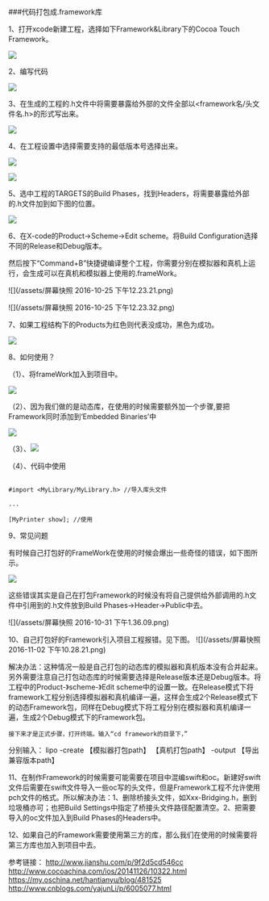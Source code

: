 [](http://www.jianshu.com/p/9f2d5cd546cc)###代码打包成.framework库



 1、打开xcode新建工程，选择如下Framework&Library下的Cocoa Touch Framework。

![](/assets/1.png)



 2、编写代码

![](/assets/2.png)



 3、在生成的工程的.h文件中将需要暴露给外部的文件全部以<framework名/头文件名.h>的形式写出来。

![](/assets/3.png)



 4、在工程设置中选择需要支持的最低版本号选择出来。



![](/assets/5.png)

![](/assets/6.png)



 5、选中工程的TARGETS的Build Phases，找到Headers，将需要暴露给外部的.h文件加到如下图的位置。

![](/assets/7.png)



 6、在X-code的Product->Scheme->Edit scheme。将Build Configuration选择不同的Release和Debug版本。

然后按下“Command+B”快捷键编译整个工程，你需要分别在模拟器和真机上运行，会生成可以在真机和模拟器上使用的.frameWork。

![](/assets/屏幕快照 2016-10-25 下午12.23.21.png)

![](/assets/屏幕快照 2016-10-25 下午12.23.32.png)



 7、如果工程结构下的Products为红色则代表没成功，黑色为成功。

![](/assets/11.png)



 8、如何使用？



 （1）、将frameWork加入到项目中。

 ![](/assets/12.png)

 （2）、因为我们做的是动态库，在使用的时候需要额外加一个步骤,要把Framework同时添加到‘Embedded Binaries’中

![](/assets/13.png)

 （3）、![](/assets/15.png)

 （4）、代码中使用

 ```

#import <MyLibrary/MyLibrary.h> //导入库头文件

...

 [MyPrinter show]; //使用

 ```

 9、常见问题

 有时候自己打包好的FrameWork在使用的时候会爆出一些奇怪的错误，如下图所示。

 ![](/assets/9609286F-8E77-4E6D-99A6-59E4AED22EB7.png)

 这些错误其实是自己在打包Framework的时候没有将自己提供给外部调用的.h文件中引用到的.h文件放到Build Phases->Header->Public中去。

 ![](/assets/屏幕快照 2016-10-31 下午1.36.09.png)

10、自己打包好的Framework引入项目工程报错。见下图。
![](/assets/屏幕快照 2016-11-02 下午10.28.21.png)

解决办法：这种情况一般是自己打包的动态库的模拟器和真机版本没有合并起来。另外需要注意自己打包动态库的时候需要选择是Release版本还是Debug版本。将工程中的Product-》scheme-》Edit scheme中的设置一致。在Release模式下将framework工程分别选择模拟器和真机编译一遍，这样会生成2个Release模式下的动态Framework包，同样在Debug模式下将工程分别在模拟器和真机编译一遍，生成2个Debug模式下的Framework包。


    接下来才是正式步骤，打开终端。输入“cd framework的目录下，”
分别输入：
lipo -create 【模拟器打包path】 【真机打包path】 -output 【导出兼容版本path】


11、在制作Framework的时候需要可能需要在项目中混编swift和oc。新建好swift文件后需要在swift文件导入一些oc写的头文件，但是Framework工程不允许使用pch文件的格式。所以解决办法：1、删除桥接头文件，如Xxx-Bridging.h，删到垃圾桶亦可；也把Build Settings中指定了桥接头文件路径配置清空。2、把需要导入的oc文件加入到Build Phases的Headers中。


12、如果自己的Framework需要使用第三方的库，那么我们在使用的时候需要将第三方库也加入到项目中去。

参考链接：
http://www.jianshu.com/p/9f2d5cd546cc
http://www.cocoachina.com/ios/20141126/10322.html
https://my.oschina.net/hantianyu/blog/481525
http://www.cnblogs.com/yajunLi/p/6005077.html





